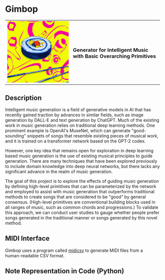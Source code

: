 # Gimbop

<div align="center">
  <table cellspacing="0" cellpadding="0">
    <td width="200px">
      <img src="images/gimbop_logo.png">
    </td>
    <td>
      <h3>Generator for Intelligent Music with Basic Overarching Primitives</h3>
    </td>
  </table>
</div>

## Description

Intelligent music generation is a field of generative models in AI that has recently gained traction by advances in similar fields, such as image generation by DALL-E and text generation by ChatGPT. Much of the existing work in music generation relies on traditional deep learning methods. One prominent example is OpenAI's MuseNet, which can generate "good-sounding" snippets of songs that resemble existing pieces of musical work, and it is trained on a transformer network based on the GPT-2 codex.

However, one key idea that remains open for exploration in deep learning based music generation is the use of existing musical principles to guide generation. There are many techniques that have been explored previously to include domain knowledge into deep neural networks, but there lacks any significant advance in the realm of music generation.

The goal of this project is to explore the effects of guiding music generation by defining high-level primitives that can be parameterized by the network and employed to assist with music generation that outperforms traditional methods to create songs that are considered to be "good" by general consensus. (High-level primitives are conventional building blocks used in all ranges of music, such as common chords and progressions.) To validate this approach, we can conduct user studies to gauge whether people prefer songs generated in the traditional manner or songs generated by this novel method.

## MIDI Interface

Gimbop uses a program called [midicsv](https://www.fourmilab.ch/webtools/midicsv/) to
generate MIDI files from a human-readable CSV format.

## Note Representation in Code (Python)
